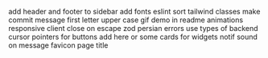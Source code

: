 add header and footer to sidebar
add fonts
eslint
sort tailwind classes
make commit message first letter upper case
gif demo in readme
animations
responsive
client close on escape
zod persian errors
use types of backend
cursor pointers for buttons
add here or some cards for widgets
notif sound on message
favicon
page title
